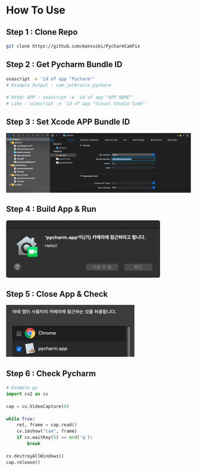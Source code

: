 # How To Use
## Step 1 : Clone Repo
```bash
git clone https://github.com/mansuiki/PycharmCamFix
```

## Step 2 : Get Pycharm Bundle ID
```bash
osascript -e 'id of app "Pycharm"'
# Example Output : com.jetbrains.pycharm

# Other APP : osascript -e 'id of app "APP_NAME"'
# Like : osascript -e 'id of app "Visual Studio Code"'
```

## Step 3 : Set Xcode APP Bundle ID
![](1.png)

## Step 4 : Build App & Run
![](2.png)

## Step 5 : Close App & Check
![](3.png)

## Step 6 : Check Pycharm
```python
# Example.py
import cv2 as cv

cap = cv.VideoCapture(0)

while True:
    ret, frame = cap.read()
    cv.imshow("cam", frame)
    if cv.waitKey(5) == ord('q'):
        break

cv.destroyAllWindows()
cap.release()
```
